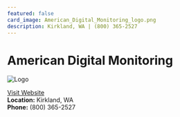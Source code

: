 ```yaml
---
featured: false
card_image: American_Digital_Monitoring_logo.png
description: Kirkland, WA | (800) 365-2527
---
```


# American Digital Monitoring
<img src="American_Digital_Monitoring_logo.png" alt="Logo" style="max-width: 200px; height: auto;">

<a href="https://www.AmericanDigitalMonitoring.com">Visit Website</a>  
**Location:** Kirkland, WA  
**Phone:** (800) 365-2527

